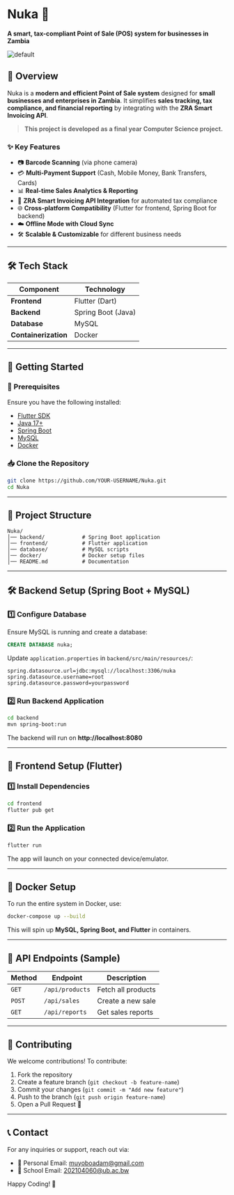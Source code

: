 # **Nuka** 🚀

**A smart, tax-compliant Point of Sale (POS) system for businesses in Zambia**

![default](https://github.com/user-attachments/assets/99e1afcc-5ba1-47a6-8f1c-38a8cb0f4ffd)


## **📌 Overview**
Nuka is a **modern and efficient Point of Sale system** designed for **small businesses and enterprises in Zambia**. It simplifies **sales tracking, tax compliance, and financial reporting** by integrating with the **ZRA Smart Invoicing API**. 

> **This project is developed as a final year Computer Science project.**

### **✨ Key Features**
- 📷 **Barcode Scanning** (via phone camera)
- 💳 **Multi-Payment Support** (Cash, Mobile Money, Bank Transfers, Cards)
- 📊 **Real-time Sales Analytics & Reporting**
- 🔗 **ZRA Smart Invoicing API Integration** for automated tax compliance
- 🌐 **Cross-platform Compatibility** (Flutter for frontend, Spring Boot for backend)
- ☁️ **Offline Mode with Cloud Sync**
- 🛠 **Scalable & Customizable** for different business needs

---
## **🛠 Tech Stack**

| Component   | Technology |
|-------------|-----------|
| **Frontend** | Flutter (Dart) |
| **Backend**  | Spring Boot (Java) |
| **Database** | MySQL |
| **Containerization** | Docker |

---
## **🚀 Getting Started**

### **📌 Prerequisites**
Ensure you have the following installed:
- [Flutter SDK](https://flutter.dev/docs/get-started/install)
- [Java 17+](https://adoptopenjdk.net/)
- [Spring Boot](https://spring.io/projects/spring-boot)
- [MySQL](https://www.mysql.com/downloads/)
- [Docker](https://www.docker.com/get-started)

### **📥 Clone the Repository**
```sh
git clone https://github.com/YOUR-USERNAME/Nuka.git
cd Nuka
```

---
## **📂 Project Structure**
```
Nuka/
│── backend/            # Spring Boot application
│── frontend/           # Flutter application
│── database/           # MySQL scripts
│── docker/             # Docker setup files
│── README.md           # Documentation
```

---
## **🛠 Backend Setup (Spring Boot + MySQL)**

### **1️⃣ Configure Database**
Ensure MySQL is running and create a database:
```sql
CREATE DATABASE nuka;
```
Update `application.properties` in `backend/src/main/resources/`:
```properties
spring.datasource.url=jdbc:mysql://localhost:3306/nuka
spring.datasource.username=root
spring.datasource.password=yourpassword
```

### **2️⃣ Run Backend Application**
```sh
cd backend
mvn spring-boot:run
```
The backend will run on **http://localhost:8080**

---
## **📱 Frontend Setup (Flutter)**

### **1️⃣ Install Dependencies**
```sh
cd frontend
flutter pub get
```

### **2️⃣ Run the Application**
```sh
flutter run
```
The app will launch on your connected device/emulator.

---
## **🐳 Docker Setup**
To run the entire system in Docker, use:
```sh
docker-compose up --build
```
This will spin up **MySQL, Spring Boot, and Flutter** in containers.

---
## **📡 API Endpoints** (Sample)
| Method | Endpoint | Description |
|--------|---------|-------------|
| `GET` | `/api/products` | Fetch all products |
| `POST` | `/api/sales` | Create a new sale |
| `GET` | `/api/reports` | Get sales reports |

---
## **📌 Contributing**
We welcome contributions! To contribute:
1. Fork the repository
2. Create a feature branch (`git checkout -b feature-name`)
3. Commit your changes (`git commit -m "Add new feature"`)
4. Push to the branch (`git push origin feature-name`)
5. Open a Pull Request 🚀

---
## **📞 Contact**
For any inquiries or support, reach out via:
- 📧 Personal Email: muyoboadam@gmail.com
- 📧 School Email: 202104060@ub.ac.bw

Happy Coding! 🎉

